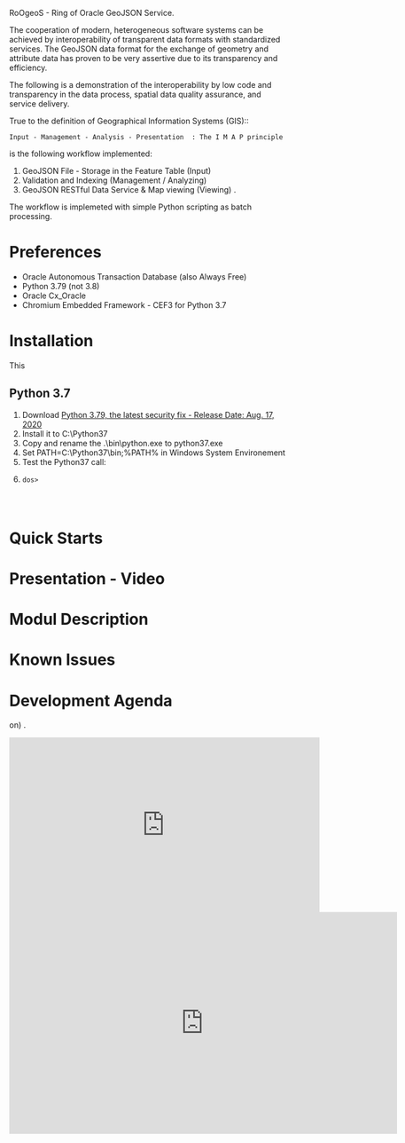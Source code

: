 RoOgeoS - Ring of Oracle GeoJSON Service.

The cooperation of modern, heterogeneous software systems can be achieved by interoperability of transparent data formats with standardized services. 
The GeoJSON data format for the exchange of geometry and attribute data has proven to be very assertive due to its transparency and efficiency. 

The following is a demonstration of the interoperability by low code and transparency in the data process, spatial data quality assurance, and service delivery.  

True to the definition of Geographical Information Systems (GIS)::

 	Input - Management - Analysis - Presentation  : The I M A P principle

is the following workflow implemented:

1. GeoJSON File - Storage in the Feature Table (Input)
1. Validation and Indexing (Management / Analyzing)
1. GeoJSON RESTful Data Service & Map viewing (Viewing) .

The workflow is implemeted with simple Python scripting as batch processing.


# Preferences

- Oracle Autonomous Transaction Database (also Always Free)
- Python 3.79 (not 3.8)
- Oracle Cx_Oracle
- Chromium Embedded Framework - CEF3 for Python 3.7

# Installation

This 
## Python 3.7

1. Download [Python 3.79, the latest security fix - Release Date: Aug. 17, 2020](https://www.python.org/downloads/release/python-379/) 
1. Install it to C:\Python37
2. Copy and rename the .\bin\python.exe to python37.exe
3. Set PATH=C:\Python37\bin;%PATH% in Windows System Environement
4. Test the Python37 call:
5. ```dos
   dos> 




# Quick Starts

# Presentation - Video

# Modul Description

# Known Issues

# Development Agenda

on) .

<iframe width="560" height="315"
src="https://www.youtube.com/embed/MUQfKFzIOeU"
frameborder="0"
allow="accelerometer; autoplay; encrypted-media; gyroscope; picture-in-picture"
allowfullscreen></iframe>
<iframe src="https://player.vimeo.com/video/167121552" width="700" height="400" frameborder="0" webkitallowfullscreen mozallowfullscreen allowfullscreen></iframe>
